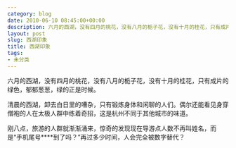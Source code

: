 ```yaml
---
category: blog
date: 2010-06-10 08:45:00+00:00
description: 六月的西湖，没有四月的桃花，没有八月的栀子花，没有十月的桂花，只有成片的绿色，郁
layout: post
slug: 西湖印象
title: 西湖印象
tags:
- 未分类
---
```


六月的西湖，没有四月的桃花，没有八月的栀子花，没有十月的桂花，只有成片的绿色，郁郁葱葱，绿的正是时候。  
  
清晨的西湖，卸去白日里的嘈杂，只有锻炼身体和闲聊的人们。偶尔还能看见身穿僧袍的人在太极人群中练着奇招，这是杭州不同于其他城市的味道。  
  
刚八点，旅游的人群就渐渐涌来，惊奇的发现现在导游点人数不再叫姓名，而是“手机尾号****到了吗？”再过多少时间，人会完全被数字替代？
